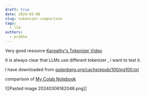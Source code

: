 ```yaml
---
draft: true
date: 2024-03-06
slug: tokenizer-comparison
tags:
  - llm
authors:
  - prabha
---
```


Very good resource [Karpathy's Tokenizer Video](https://www.youtube.com/watch?v=zduSFxRajkE&t=3618s)

It is always clear that LLMs use different tokenizer , i want to test it. 

I have downloaded from [gutenberg.org/cache/epub/100/pg100.txt](https://www.gutenberg.org/cache/epub/100/pg100.txt)

comparison of 
[My Colab Notebook](https://colab.research.google.com/drive/1jYl4aW65Ko1e8QBca2b5hJvxrASJ-dHf#scrollTo=pOHNGlhTv3Zy)



![[Pasted image 20240306162048.png]]